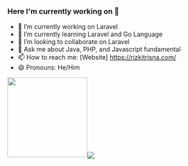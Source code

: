 ### Here I'm currently working on 👋

- 🔭 I’m currently working on Laravel
- 🌱 I’m currently learning Laravel and Go Language
- 👯 I’m looking to collaborate on Laravel 
- 💬 Ask me about Java, PHP, and Javascript fundamental
- 📫 How to reach me: [Website] https://rizkitrisna.com/
- 😄 Pronouns: He/Him

<img height="180em" src="https://github-readme-stats.vercel.app/api?username=RizkiTrisna&show_icons=true&hide_border=true&&count_private=true&include_all_commits=true" /><img align="center" src="https://github-readme-stats.vercel.app/api/top-langs/?username=RizkiTrisna&layout=compact&theme=buefy&hide_border=true" /></a>
